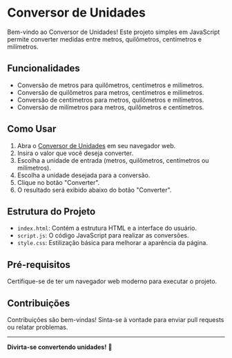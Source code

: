 # Conversor de Unidades

Bem-vindo ao Conversor de Unidades! Este projeto simples em JavaScript permite converter medidas entre metros, quilômetros, centímetros e milímetros.

## Funcionalidades

- Conversão de metros para quilômetros, centímetros e milímetros.
- Conversão de quilômetros para metros, centímetros e milímetros.
- Conversão de centímetros para metros, quilômetros e milímetros.
- Conversão de milímetros para metros, quilômetros e centímetros.

## Como Usar

1. Abra o [Conversor de Unidades](https://diocmrg.github.io/conversor_de_unidades/) em seu navegador web.
2. Insira o valor que você deseja converter.
3. Escolha a unidade de entrada (metros, quilômetros, centímetros ou milímetros).
4. Escolha a unidade desejada para a conversão.
5. Clique no botão "Converter".
6. O resultado será exibido abaixo do botão "Converter".

## Estrutura do Projeto

- `index.html`: Contém a estrutura HTML e a interface do usuário.
- `script.js`: O código JavaScript para realizar as conversões.
- `style.css`: Estilização básica para melhorar a aparência da página.

## Pré-requisitos

Certifique-se de ter um navegador web moderno para executar o projeto.

## Contribuições

Contribuições são bem-vindas! Sinta-se à vontade para enviar pull requests ou relatar problemas.

---
**Divirta-se convertendo unidades!** 🚀
